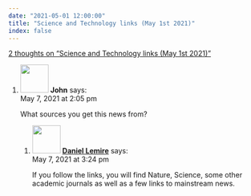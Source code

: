 ```yaml
---
date: "2021-05-01 12:00:00"
title: "Science and Technology links (May 1st 2021)"
index: false
---
```


[2 thoughts on &ldquo;Science and Technology links (May 1st 2021)&rdquo;](/lemire/blog/2021/05-01-science-and-technology-links-may-1st-2021)

<ol class="comment-list">
<li id="comment-583529" class="comment even thread-even depth-1 parent">
<div class="comment-author vcard">
<img alt src="https://secure.gravatar.com/avatar/e21975c8eb29b79a126c54ac52d1102e?s=56&#038;d=mm&#038;r=g" srcset="https://secure.gravatar.com/avatar/e21975c8eb29b79a126c54ac52d1102e?s=112&#038;d=mm&#038;r=g 2x" class="avatar avatar-56 photo" height="56" width="56" decoding="async" /> <b class="fn">John</b> <span class="says">says:</span> </div>
<div class="comment-metadata"><time datetime="2021-05-07T14:05:51+00:00">May 7, 2021 at 2:05 pm</time></a> </div>
<div class="comment-content">
<p>What sources you get this news from?</p>
</div>
<ol class="children">
<li id="comment-583531" class="comment byuser comment-author-lemire bypostauthor odd alt depth-2">
<div class="comment-author vcard">
<img alt src="https://secure.gravatar.com/avatar/2ca999bef9535950f5b84281a4dab006?s=56&#038;d=mm&#038;r=g" srcset="https://secure.gravatar.com/avatar/2ca999bef9535950f5b84281a4dab006?s=112&#038;d=mm&#038;r=g 2x" class="avatar avatar-56 photo" height="56" width="56" decoding="async" /> <b class="fn"><a href="https://lemire.me/en/" class="url" rel="ugc">Daniel Lemire</a></b> <span class="says">says:</span> </div>
<div class="comment-metadata"><time datetime="2021-05-07T15:24:34+00:00">May 7, 2021 at 3:24 pm</time></a> </div>
<div class="comment-content">
<p>If you follow the links, you will find Nature, Science, some other academic journals as well as a few links to mainstream news.</p>
</div>
</li>
</ol>
</li>
</ol>
